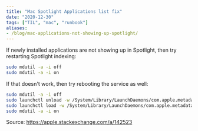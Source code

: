 ```yaml
---
title: "Mac Spotlight Applications list fix"
date: "2020-12-30"
tags: ["TIL", "mac", "runbook"]
aliases:
- /blog/mac-applications-not-showing-up-spotlight/
---
```


If newly installed applications are not showing up in Spotlight, then try restarting Spotlight indexing:

```bash
sudo mdutil -a -i off
sudo mdutil -a -i on
```

If that doesn't work, then try rebooting the service as well:

```bash
sudo mdutil -a -i off
sudo launchctl unload -w /System/Library/LaunchDaemons/com.apple.metadata.mds.plist
sudo launchctl load -w /System/Library/LaunchDaemons/com.apple.metadata.mds.plist
sudo mdutil -a -i on
```

Source: https://apple.stackexchange.com/a/142523
